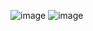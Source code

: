 ![image](https://github.com/Sushmita-Bharti/Social-Media-Web-Application/assets/68850268/b79e6bb6-a45d-4af4-8983-e8472883da0e)
![image](https://github.com/Sushmita-Bharti/Social-Media-Web-Application/assets/68850268/47ade50d-4b40-49b8-8055-e2ee6deff644)

